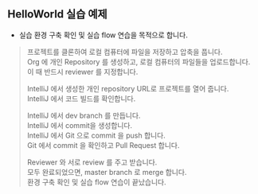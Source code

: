 ## HelloWorld 실습 예제
  
- 실습 환경 구축 확인 및 실습 flow 연습을 목적으로 합니다.  
  
> 프로젝트를 클론하여 로컬 컴퓨터에 파일을 저장하고 압축을 풉니다.  
> Org 에 개인 Repository 를 생성하고, 로컬 컴퓨터의 파일들을 업로드합니다.  
> 이 때 반드시 reviewer 를 지정합니다.  
>  
> IntelliJ 에서 생성한 개인 repository URL로 프로젝트를 열어 줍니다.  
> IntelliJ 에서 코드 빌드를 확인합니다.  
>  
> IntelliJ 에서 dev branch 를 만듭니다.  
> IntelliJ 에서 commit을 생성합니다.  
> IntelliJ 에서 Git 으로 commit 을 push 합니다.  
> Git 에서 commit 을 확인하고 Pull Request 합니다.  
>  
> Reviewer 와 서로 review 를 주고 받습니다.  
> 모두 완료되었으면, master branch 로 merge 합니다.  
> 환경 구축 확인 및 실습 flow 연습이 끝났습니다.   


